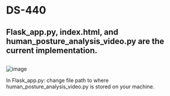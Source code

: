 # DS-440
## Flask_app.py, index.html, and human_posture_analysis_video.py are the current implementation.

## 
![image](https://user-images.githubusercontent.com/77850412/226231591-0fc6002f-cb95-4a93-a94c-624c4d09470e.png)

In Flask_app.py: change file path to where human_posture_analysis_video.py is stored on your machine.
